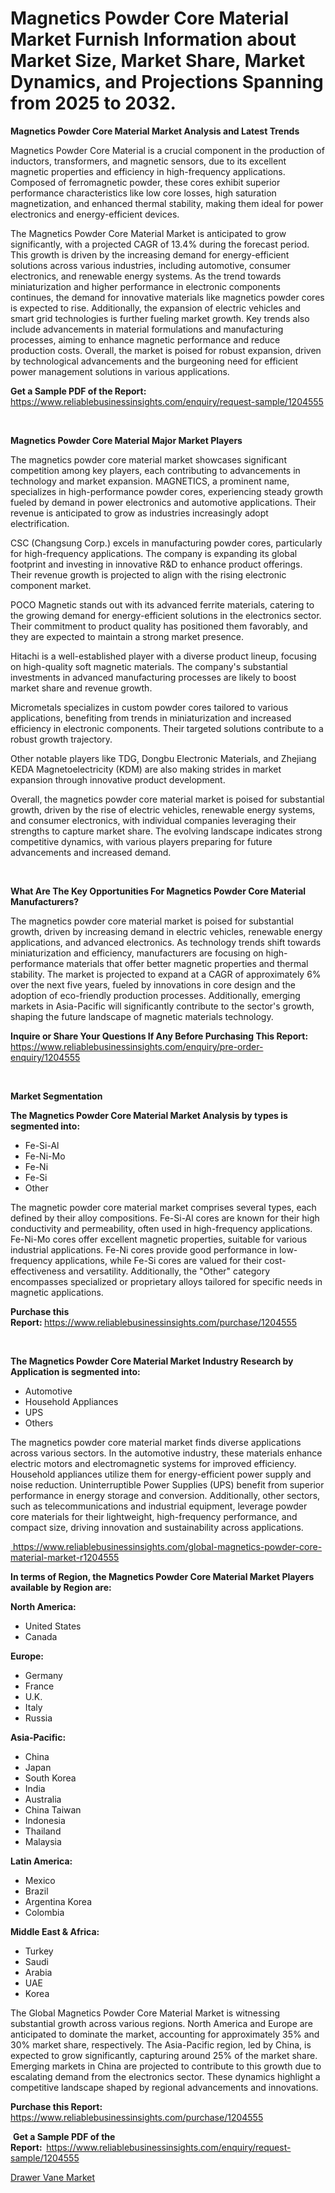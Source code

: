 <p><h1>Magnetics Powder Core Material Market Furnish Information about Market Size, Market Share, Market Dynamics, and Projections Spanning from 2025 to 2032.</h1></p><p><strong>Magnetics Powder Core Material Market Analysis and Latest Trends</strong></p>
<p><p>Magnetics Powder Core Material is a crucial component in the production of inductors, transformers, and magnetic sensors, due to its excellent magnetic properties and efficiency in high-frequency applications. Composed of ferromagnetic powder, these cores exhibit superior performance characteristics like low core losses, high saturation magnetization, and enhanced thermal stability, making them ideal for power electronics and energy-efficient devices.</p><p>The Magnetics Powder Core Material Market is anticipated to grow significantly, with a projected CAGR of 13.4% during the forecast period. This growth is driven by the increasing demand for energy-efficient solutions across various industries, including automotive, consumer electronics, and renewable energy systems. As the trend towards miniaturization and higher performance in electronic components continues, the demand for innovative materials like magnetics powder cores is expected to rise. Additionally, the expansion of electric vehicles and smart grid technologies is further fueling market growth. Key trends also include advancements in material formulations and manufacturing processes, aiming to enhance magnetic performance and reduce production costs. Overall, the market is poised for robust expansion, driven by technological advancements and the burgeoning need for efficient power management solutions in various applications.</p></p>
<p><strong>Get a Sample PDF of the Report:&nbsp;</strong> <a href="https://www.reliablebusinessinsights.com/enquiry/request-sample/1204555?utm_campaign=3276&utm_medium=2&utm_source=Github&utm_content=ia&utm_term=26032025&utm_id=magnetics-powder-core-material">https://www.reliablebusinessinsights.com/enquiry/request-sample/1204555</a></p>
<p>&nbsp;</p>
<p><strong>Magnetics Powder Core Material Major Market Players</strong></p>
<p><p>The magnetics powder core material market showcases significant competition among key players, each contributing to advancements in technology and market expansion. MAGNETICS, a prominent name, specializes in high-performance powder cores, experiencing steady growth fueled by demand in power electronics and automotive applications. Their revenue is anticipated to grow as industries increasingly adopt electrification.</p><p>CSC (Changsung Corp.) excels in manufacturing powder cores, particularly for high-frequency applications. The company is expanding its global footprint and investing in innovative R&D to enhance product offerings. Their revenue growth is projected to align with the rising electronic component market.</p><p>POCO Magnetic stands out with its advanced ferrite materials, catering to the growing demand for energy-efficient solutions in the electronics sector. Their commitment to product quality has positioned them favorably, and they are expected to maintain a strong market presence.</p><p>Hitachi is a well-established player with a diverse product lineup, focusing on high-quality soft magnetic materials. The company's substantial investments in advanced manufacturing processes are likely to boost market share and revenue growth.</p><p>Micrometals specializes in custom powder cores tailored to various applications, benefiting from trends in miniaturization and increased efficiency in electronic components. Their targeted solutions contribute to a robust growth trajectory.</p><p>Other notable players like TDG, Dongbu Electronic Materials, and Zhejiang KEDA Magnetoelectricity (KDM) are also making strides in market expansion through innovative product development.</p><p>Overall, the magnetics powder core material market is poised for substantial growth, driven by the rise of electric vehicles, renewable energy systems, and consumer electronics, with individual companies leveraging their strengths to capture market share. The evolving landscape indicates strong competitive dynamics, with various players preparing for future advancements and increased demand.</p></p>
<p>&nbsp;</p>
<p><strong>What Are The Key Opportunities For Magnetics Powder Core Material Manufacturers?</strong></p>
<p><p>The magnetics powder core material market is poised for substantial growth, driven by increasing demand in electric vehicles, renewable energy applications, and advanced electronics. As technology trends shift towards miniaturization and efficiency, manufacturers are focusing on high-performance materials that offer better magnetic properties and thermal stability. The market is projected to expand at a CAGR of approximately 6% over the next five years, fueled by innovations in core design and the adoption of eco-friendly production processes. Additionally, emerging markets in Asia-Pacific will significantly contribute to the sector's growth, shaping the future landscape of magnetic materials technology.</p></p>
<p><strong>Inquire or Share Your Questions If Any Before Purchasing This Report:</strong> <a href="https://www.reliablebusinessinsights.com/enquiry/pre-order-enquiry/1204555?utm_campaign=3276&utm_medium=2&utm_source=Github&utm_content=ia&utm_term=26032025&utm_id=magnetics-powder-core-material">https://www.reliablebusinessinsights.com/enquiry/pre-order-enquiry/1204555</a></p>
<p>&nbsp;</p>
<p><strong>Market Segmentation</strong></p>
<p><strong>The Magnetics Powder Core Material Market Analysis by types is segmented into:</strong></p>
<p><ul><li>Fe-Si-Al</li><li>Fe-Ni-Mo</li><li>Fe-Ni</li><li>Fe-Si</li><li>Other</li></ul></p>
<p><p>The magnetic powder core material market comprises several types, each defined by their alloy compositions. Fe-Si-Al cores are known for their high conductivity and permeability, often used in high-frequency applications. Fe-Ni-Mo cores offer excellent magnetic properties, suitable for various industrial applications. Fe-Ni cores provide good performance in low-frequency applications, while Fe-Si cores are valued for their cost-effectiveness and versatility. Additionally, the "Other" category encompasses specialized or proprietary alloys tailored for specific needs in magnetic applications.</p></p>
<p><strong>Purchase this Report:&nbsp;</strong><a href="https://www.reliablebusinessinsights.com/purchase/1204555?utm_campaign=3276&utm_medium=2&utm_source=Github&utm_content=ia&utm_term=26032025&utm_id=magnetics-powder-core-material">https://www.reliablebusinessinsights.com/purchase/1204555</a></p>
<p>&nbsp;</p>
<p><strong>The Magnetics Powder Core Material Market Industry Research by Application is segmented into:</strong></p>
<p><ul><li>Automotive</li><li>Household Appliances</li><li>UPS</li><li>Others</li></ul></p>
<p><p>The magnetics powder core material market finds diverse applications across various sectors. In the automotive industry, these materials enhance electric motors and electromagnetic systems for improved efficiency. Household appliances utilize them for energy-efficient power supply and noise reduction. Uninterruptible Power Supplies (UPS) benefit from superior performance in energy storage and conversion. Additionally, other sectors, such as telecommunications and industrial equipment, leverage powder core materials for their lightweight, high-frequency performance, and compact size, driving innovation and sustainability across applications.</p></p>
<p><a href="https://www.reliablebusinessinsights.com/global-magnetics-powder-core-material-market-r1204555?utm_campaign=3276&utm_medium=2&utm_source=Github&utm_content=ia&utm_term=26032025&utm_id=magnetics-powder-core-material">&nbsp;https://www.reliablebusinessinsights.com/global-magnetics-powder-core-material-market-r1204555</a></p>
<p><strong>In terms of Region, the Magnetics Powder Core Material Market Players available by Region are:</strong></p>
<p>
    <p> <strong> North America: </strong>
        <ul>
            <li>United States</li>
            <li>Canada</li>
        </ul>
        </p> 
    <p> <strong> Europe: </strong>
        <ul>
            <li>Germany</li>
            <li>France</li>
            <li>U.K.</li>
            <li>Italy</li>
            <li>Russia</li>
        </ul>
        </p> 
    <p> <strong> Asia-Pacific: </strong>
        <ul>
            <li>China</li>
            <li>Japan</li>
            <li>South Korea</li>
            <li>India</li>
            <li>Australia</li>
            <li>China Taiwan</li>
            <li>Indonesia</li>
            <li>Thailand</li>
            <li>Malaysia</li>
        </ul>
        </p> 
    <p> <strong> Latin America: </strong>
        <ul>
            <li>Mexico</li>
            <li>Brazil</li>
            <li>Argentina Korea</li>
            <li>Colombia</li>
        </ul>
        </p> 
    <p> <strong> Middle East & Africa: </strong>
        <ul>
            <li>Turkey</li>
            <li>Saudi</li>
            <li>Arabia</li>
            <li>UAE</li>
            <li>Korea</li>
        </ul>
    </p>
    </p>
<p><p>The Global Magnetics Powder Core Material Market is witnessing substantial growth across various regions. North America and Europe are anticipated to dominate the market, accounting for approximately 35% and 30% market share, respectively. The Asia-Pacific region, led by China, is expected to grow significantly, capturing around 25% of the market share. Emerging markets in China are projected to contribute to this growth due to escalating demand from the electronics sector. These dynamics highlight a competitive landscape shaped by regional advancements and innovations.</p></p>
<p><strong>Purchase this Report: </strong><a href="https://www.reliablebusinessinsights.com/purchase/1204555?utm_campaign=3276&utm_medium=2&utm_source=Github&utm_content=ia&utm_term=26032025&utm_id=magnetics-powder-core-material">https://www.reliablebusinessinsights.com/purchase/1204555</a></p>
<p>&nbsp;<strong>Get a Sample PDF of the Report:&nbsp;&nbsp;</strong><a href="https://www.reliablebusinessinsights.com/enquiry/request-sample/1204555?utm_campaign=3276&utm_medium=2&utm_source=Github&utm_content=ia&utm_term=26032025&utm_id=magnetics-powder-core-material">https://www.reliablebusinessinsights.com/enquiry/request-sample/1204555</a></p>
<p><strong></strong></p>
<p><p><a href="https://github.com/momossidram/Market-Research-Report-List-1/blob/main/drawer-vane-market.md?utm_campaign=3276&utm_medium=2&utm_source=Github&utm_content=ia&utm_term=26032025&utm_id=magnetics-powder-core-material">Drawer Vane Market</a></p></p>